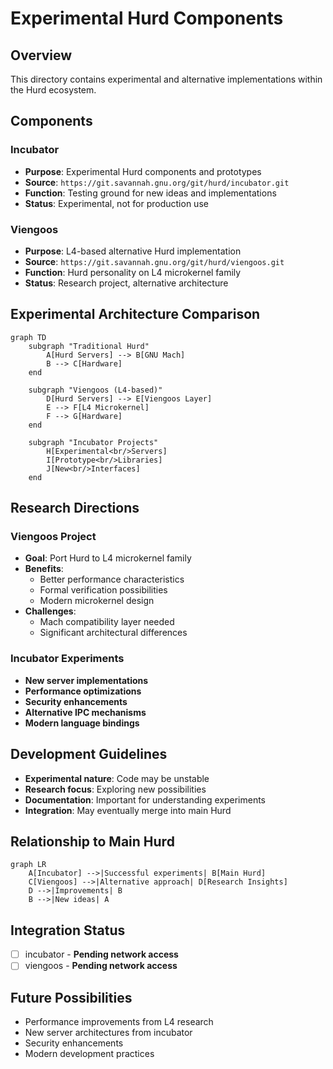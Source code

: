 # Experimental Hurd Components

## Overview
This directory contains experimental and alternative implementations within the Hurd ecosystem.

## Components

### Incubator
- **Purpose**: Experimental Hurd components and prototypes
- **Source**: `https://git.savannah.gnu.org/git/hurd/incubator.git`
- **Function**: Testing ground for new ideas and implementations
- **Status**: Experimental, not for production use

### Viengoos
- **Purpose**: L4-based alternative Hurd implementation
- **Source**: `https://git.savannah.gnu.org/git/hurd/viengoos.git`
- **Function**: Hurd personality on L4 microkernel family
- **Status**: Research project, alternative architecture

## Experimental Architecture Comparison
```mermaid
graph TD
    subgraph "Traditional Hurd"
        A[Hurd Servers] --> B[GNU Mach]
        B --> C[Hardware]
    end
    
    subgraph "Viengoos (L4-based)"
        D[Hurd Servers] --> E[Viengoos Layer]
        E --> F[L4 Microkernel]
        F --> G[Hardware]
    end
    
    subgraph "Incubator Projects"
        H[Experimental<br/>Servers]
        I[Prototype<br/>Libraries]
        J[New<br/>Interfaces]
    end
```

## Research Directions

### Viengoos Project
- **Goal**: Port Hurd to L4 microkernel family
- **Benefits**: 
  - Better performance characteristics
  - Formal verification possibilities
  - Modern microkernel design
- **Challenges**:
  - Mach compatibility layer needed
  - Significant architectural differences

### Incubator Experiments
- **New server implementations**
- **Performance optimizations**
- **Security enhancements**
- **Alternative IPC mechanisms**
- **Modern language bindings**

## Development Guidelines
- **Experimental nature**: Code may be unstable
- **Research focus**: Exploring new possibilities
- **Documentation**: Important for understanding experiments
- **Integration**: May eventually merge into main Hurd

## Relationship to Main Hurd
```mermaid
graph LR
    A[Incubator] -->|Successful experiments| B[Main Hurd]
    C[Viengoos] -->|Alternative approach| D[Research Insights]
    D -->|Improvements| B
    B -->|New ideas| A
```

## Integration Status
- [ ] incubator - **Pending network access**
- [ ] viengoos - **Pending network access**

## Future Possibilities
- Performance improvements from L4 research
- New server architectures from incubator
- Security enhancements
- Modern development practices